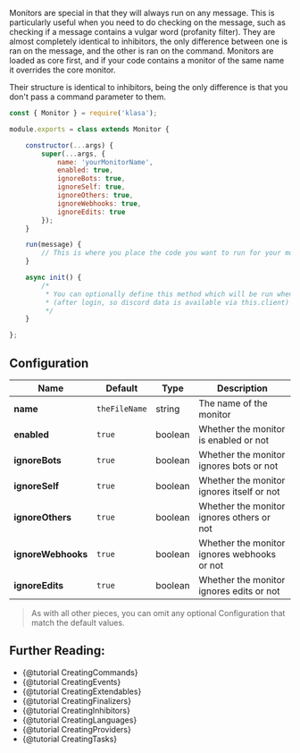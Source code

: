 Monitors are special in that they will always run on any message. This is particularly
useful when you need to do checking on the message, such as checking if a message
contains a vulgar word (profanity filter). They are almost completely identical to
inhibitors, the only difference between one is ran on the message, and the other
is ran on the command. Monitors are loaded as core first, and if your code contains
a monitor of the same name it overrides the core monitor.

Their structure is identical to inhibitors, being the only difference is that you
don't pass a command parameter to them.

```javascript
const { Monitor } = require('klasa');

module.exports = class extends Monitor {

	constructor(...args) {
		super(...args, {
			name: 'yourMonitorName',
			enabled: true,
			ignoreBots: true,
			ignoreSelf: true,
			ignoreOthers: true,
			ignoreWebhooks: true,
			ignoreEdits: true
		});
	}

	run(message) {
		// This is where you place the code you want to run for your monitor
	}

	async init() {
		/*
		 * You can optionally define this method which will be run when the bot starts
		 * (after login, so discord data is available via this.client)
		 */
	}

};
```

## Configuration

| Name               | Default       | Type    | Description                                 |
| ------------------ | ------------- | ------- | ------------------------------------------- |
| **name**           | `theFileName` | string  | The name of the monitor                     |
| **enabled**        | `true`        | boolean | Whether the monitor is enabled or not       |
| **ignoreBots**     | `true`        | boolean | Whether the monitor ignores bots or not     |
| **ignoreSelf**     | `true`        | boolean | Whether the monitor ignores itself or not   |
| **ignoreOthers**   | `true`        | boolean | Whether the monitor ignores others or not   |
| **ignoreWebhooks** | `true`        | boolean | Whether the monitor ignores webhooks or not |
| **ignoreEdits**    | `true`        | boolean | Whether the monitor ignores edits or not    |

>As with all other pieces, you can omit any optional Configuration that match the default values.

## Further Reading:

- {@tutorial CreatingCommands}
- {@tutorial CreatingEvents}
- {@tutorial CreatingExtendables}
- {@tutorial CreatingFinalizers}
- {@tutorial CreatingInhibitors}
- {@tutorial CreatingLanguages}
- {@tutorial CreatingProviders}
- {@tutorial CreatingTasks}
